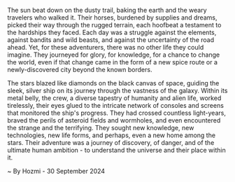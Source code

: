 
The sun beat down on the dusty trail, baking the earth and the weary travelers who walked it.  Their horses, burdened by supplies and dreams, picked their way through the rugged terrain, each hoofbeat a testament to the hardships they faced.  Each day was a struggle against the elements, against bandits and wild beasts, and against the uncertainty of the road ahead.  Yet, for these adventurers, there was no other life they could imagine.  They journeyed for glory, for knowledge, for a chance to change the world, even if that change came in the form of a new spice route or a newly-discovered city beyond the known borders.

The stars blazed like diamonds on the black canvas of space, guiding the sleek, silver ship on its journey through the vastness of the galaxy.  Within its metal belly, the crew, a diverse tapestry of humanity and alien life, worked tirelessly, their eyes glued to the intricate network of consoles and screens that monitored the ship's progress.  They had crossed countless light-years, braved the perils of asteroid fields and wormholes, and even encountered the strange and the terrifying.  They sought new knowledge, new technologies, new life forms, and perhaps, even a new home among the stars. Their adventure was a journey of discovery, of danger, and of the ultimate human ambition - to understand the universe and their place within it. 

~ By Hozmi - 30 September 2024
